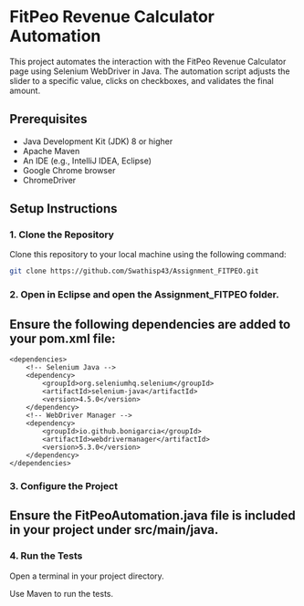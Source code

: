 # FitPeo Revenue Calculator Automation

This project automates the interaction with the FitPeo Revenue Calculator page using Selenium WebDriver in Java. The automation script adjusts the slider to a specific value, clicks on checkboxes, and validates the final amount.

## Prerequisites

- Java Development Kit (JDK) 8 or higher
- Apache Maven
- An IDE (e.g., IntelliJ IDEA, Eclipse)
- Google Chrome browser
- ChromeDriver

## Setup Instructions

### 1. Clone the Repository

Clone this repository to your local machine using the following command:

```bash
git clone https://github.com/Swathisp43/Assignment_FITPEO.git
```

### 2. Open in Eclipse and open the Assignment_FITPEO folder.

## Ensure the following dependencies are added to your pom.xml file:

```
<dependencies>
    <!-- Selenium Java -->
    <dependency>
        <groupId>org.seleniumhq.selenium</groupId>
        <artifactId>selenium-java</artifactId>
        <version>4.5.0</version>
    </dependency>
    <!-- WebDriver Manager -->
    <dependency>
        <groupId>io.github.bonigarcia</groupId>
        <artifactId>webdrivermanager</artifactId>
        <version>5.3.0</version>
    </dependency>
</dependencies>
```
### 3. Configure the Project
## Ensure the FitPeoAutomation.java file is included in your project under src/main/java.

### 4. Run the Tests
Open a terminal in your project directory.

Use Maven to run the tests.

